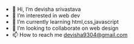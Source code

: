 - 👋 Hi, I’m devisha srivastava
- 👀 I’m interested in web dev
- 🌱 I’m currently learning html,css,javascript
- 💞️ I’m looking to collaborate on web design
- 📫 How to reach me devisha9304@gmail.com
  


<!---
devishacodes/devishacodes is a ✨ special ✨ repository because its `README.md` (this file) appears on your GitHub profile.
You can click the Preview link to take a look at your changes.
--->
